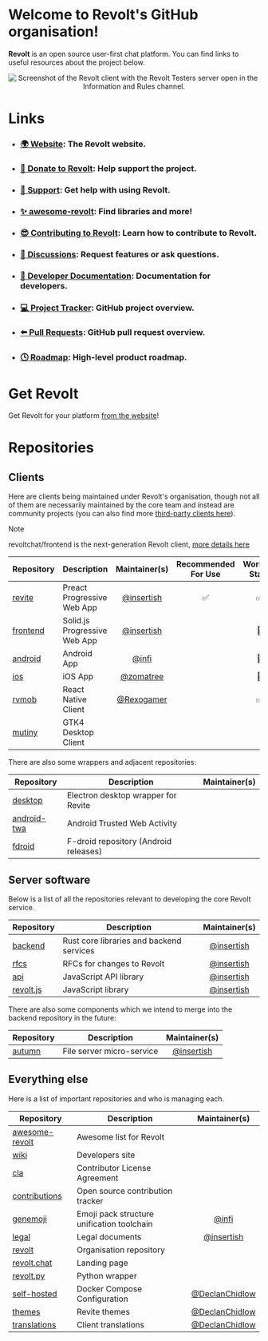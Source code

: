 # Welcome to Revolt's GitHub organisation!

**Revolt** is an open source user-first chat platform. You can find links to useful resources about the project below.

<p align="center">
  <img src="/screenshots/2022-03.png" alt="Screenshot of the Revolt client with the Revolt Testers server open in the Information and Rules channel." />
</p>

# Links

- ### [🌍 Website](https://revolt.chat): The Revolt website.
- ### [💖 Donate to Revolt](https://insrt.uk/donate): Help support the project.
- ### [📖 Support](https://support.revolt.chat): Get help with using Revolt.
- ### [✨ awesome-revolt](https://github.com/revoltchat/awesome-revolt): Find libraries and more!
- ### [😎 Contributing to Revolt](https://github.com/revoltchat/.github/blob/master/.github/CONTRIBUTING.md): Learn how to contribute to Revolt.
- ### [🦜 Discussions](https://github.com/orgs/revoltchat/discussions): Request features or ask questions.
- ### [🔧 Developer Documentation](https://developers.revolt.chat): Documentation for developers.
- ### [💻 Project Tracker](https://github.com/orgs/revoltchat/projects/3/views/1): GitHub project overview.
- ### [⬅️ Pull Requests](https://github.com/orgs/revoltchat/projects/5/views/1): GitHub pull request overview.
- ### [🕓 Roadmap](https://github.com/orgs/revoltchat/projects/6/views/4): High-level product roadmap.

# Get Revolt

Get Revolt for your platform [from the website](https://revolt.chat/download)!

# Repositories

## Clients

Here are clients being maintained under Revolt's organisation, though not all of them are necessarily maintained by the core team and instead are community projects (you can also find more [third-party clients here](https://github.com/revoltchat/awesome-revolt?tab=readme-ov-file#-third-party-clients)).

> [!NOTE]
> revoltchat/frontend is the next-generation Revolt client, [more details here](https://revolt.chat/posts/refreshing-revolt-web)

| Repository                                                   | Description                  |               Maintainer(s)                | Recommended For Use | Working State |
| ------------------------------------------------------------ | ---------------------------- | :----------------------------------------: | :-----------------: | :-----------: |
| [revite](https://github.com/revoltchat/revite)               | Preact Progressive Web App   | [@insertish](https://github.com/insertish) |         ✅          |      ✅       |
| [frontend](https://github.com/revoltchat/frontend)           | Solid.js Progressive Web App | [@insertish](https://github.com/insertish) |                     |      🚥       |
| [android](https://github.com/revoltchat/android)             | Android App                  |      [@infi](https://github.com/infi)      |                     |      🚥       |
| [ios](https://github.com/revoltchat/ios)                     | iOS App                      |  [@zomatree](https://github.com/zomatree)  |                     |      🚥       |
| [rvmob](https://github.com/revoltchat/rvmob)                 | React Native Client          | [@Rexogamer](https://github.com/rexogamer) |                     |      ✅       |
| [mutiny](https://github.com/revoltchat/mutiny)               | GTK4 Desktop Client          |                                            |                     |               |

There are also some wrappers and adjacent repositories:

| Repository                                               | Description                           | Maintainer(s) |
| -------------------------------------------------------- | ------------------------------------- | :-----------: |
| [desktop](https://github.com/revoltchat/desktop)         | Electron desktop wrapper for Revite   |               |
| [android-twa](https://github.com/revoltchat/android-twa) | Android Trusted Web Activity          |               |
| [fdroid](https://github.com/revoltchat/fdroid)           | F-droid repository (Android releases) |               |

## Server software

Below is a list of all the repositories relevant to developing the core Revolt service.

| Repository                                           | Description                              |               Maintainer(s)                |
| ---------------------------------------------------- | ---------------------------------------- | :----------------------------------------: |
| [backend](https://github.com/revoltchat/backend)     | Rust core libraries and backend services | [@insertish](https://github.com/insertish) |
| [rfcs](https://github.com/revoltchat/rfcs)           | RFCs for changes to Revolt               | [@insertish](https://github.com/insertish) |
| [api](https://github.com/revoltchat/api)             | JavaScript API library                   | [@insertish](https://github.com/insertish) |
| [revolt.js](https://github.com/revoltchat/revolt.js) | JavaScript library                       | [@insertish](https://github.com/insertish) |

There are also some components which we intend to merge into the backend repository in the future:

| Repository                                       | Description                     |               Maintainer(s)                |
| ------------------------------------------------ | ------------------------------- | :----------------------------------------: |
| [autumn](https://github.com/revoltchat/autumn)   | File server micro-service       | [@insertish](https://github.com/insertish) |

## Everything else

Here is a list of important repositories and who is managing each.

| Repository                                                     | Description                                |                                     Maintainer(s)                                      |
| -------------------------------------------------------------- | ------------------------------------------ | :------------------------------------------------------------------------------------: |
| [awesome-revolt](https://github.com/revoltchat/awesome-revolt) | Awesome list for Revolt                    |                                                                               |
| [wiki](https://github.com/revoltchat/wiki)                     | Developers site                            |                                                                               |
| [cla](https://github.com/revoltchat/cla)                       | Contributor License Agreement              |                                                                                        |
| [contributions](https://github.com/revoltchat/contributions)   | Open source contribution tracker           |                                 |
| [genemoji](https://github.com/revoltchat/genemoji)             | Emoji pack structure unification toolchain |                            [@infi](https://github.com/infi)                            |
| [legal](https://github.com/revoltchat/legal)                   | Legal documents                            |                       [@insertish](https://github.com/insertish)                       |
| [revolt](https://github.com/revoltchat/revolt)                 | Organisation repository                    |                                                                                        |
| [revolt.chat](https://github.com/revoltchat/revolt.chat)       | Landing page                               |                                                                                        |
| [revolt.py](https://github.com/revoltchat/revolt.py)           | Python wrapper                             |                                                                                        |
| [self-hosted](https://github.com/revoltchat/self-hosted)       | Docker Compose Configuration               |                             [@DeclanChidlow](https://github.com/DeclanChidlow)                                                           |
| [themes](https://github.com/revoltchat/themes)                 | Revite themes                              |                      [@DeclanChidlow](https://github.com/DeclanChidlow)                      |
| [translations](https://github.com/revoltchat/translations)     | Client translations                        |                      [@DeclanChidlow](https://github.com/DeclanChidlow)                     |
